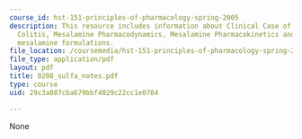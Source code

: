 ```yaml
---
course_id: hst-151-principles-of-pharmacology-spring-2005
description: This resource includes information about Clinical Case of Ulcerative
  Colitis, Mesalamine Pharmacodynamics, Mesalamine Pharmacokinetics and alternative
  mesalamine formulations.
file_location: /coursemedia/hst-151-principles-of-pharmacology-spring-2005/29c3a887cba679bbf4029c22cc1e0704_0208_sulfa_notes.pdf
file_type: application/pdf
layout: pdf
title: 0208_sulfa_notes.pdf
type: course
uid: 29c3a887cba679bbf4029c22cc1e0704

---
```

None